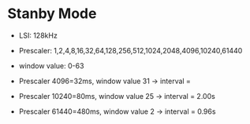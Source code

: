 # Stanby Mode

- LSI: 128kHz
- Prescaler: 1,2,4,8,16,32,64,128,256,512,1024,2048,4096,10240,61440
- window value: 0-63

- Prescaler 4096=32ms, window value 31 -> interval =
- Prescaler 10240=80ms, window value 25 -> interval = 2.00s
- Prescaler 61440=480ms, window value 2 -> interval = 0.96s

